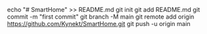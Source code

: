 echo "# SmartHome" >> README.md
git init
git add README.md
git commit -m "first commit"
git branch -M main
git remote add origin https://github.com/Kynekt/SmartHome.git
git push -u origin main
